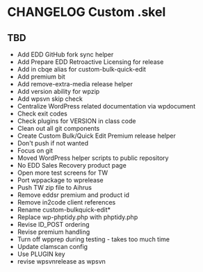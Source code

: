 # CHANGELOG Custom .skel

## TBD
* Add EDD GitHub fork sync helper
* Add Prepare EDD Retroactive Licensing for release
* Add in cbqe alias for custom-bulk-quick-edit
* Add premium bit
* Add remove-extra-media release helper
* Add version ability for wpzip
* Add wpsvn skip check
* Centralize WordPress related documentation via wpdocument
* Check exit codes
* Check plugins for VERSION in class code
* Clean out all git components
* Create Custom Bulk/Quick Edit Premium release helper
* Don't push if not wanted
* Focus on git
* Moved WordPress helper scripts to public repository
* No EDD Sales Recovery product page
* Open more test screens for TW
* Port wppackage to wprelease
* Push TW zip file to Aihrus
* Remove eddsr premium and product id
* Remove in2code client references
* Rename custom-bulkquick-edit*
* Replace wp-phptidy.php with phptidy.php
* Revise ID_POST ordering
* Revise premium handling
* Turn off wpprep during testing - takes too much time
* Update clamscan config
* Use PLUGIN key
* revise wpsvnrelease as wpsvn
